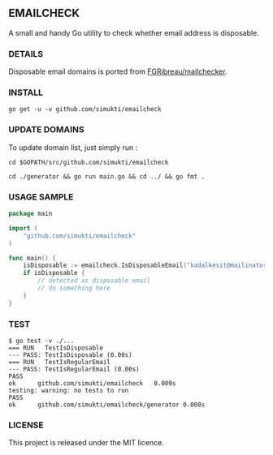 ## EMAILCHECK
A small and handy Go utility to check whether email address is disposable.

### DETAILS
Disposable email domains is ported from [FGRibreau/mailchecker](https://github.com/FGRibreau/mailchecker/blob/master/list.json).

### INSTALL
`go get -u -v github.com/simukti/emailcheck`

### UPDATE DOMAINS
To update domain list, just simply run :
```
cd $GOPATH/src/github.com/simukti/emailcheck

cd ./generator && go run main.go && cd ../ && go fmt .
```
### USAGE SAMPLE
```go
package main

import (
    "github.com/simukti/emailcheck"
)

func main() {
    isDisposable := emailcheck.IsDisposableEmail("kadalkesit@mailinator.com")
    if isDisposable {
        // detected as disposable email
        // do something here
    }
}
```

### TEST
```
$ go test -v ./...
=== RUN   TestIsDisposable
--- PASS: TestIsDisposable (0.00s)
=== RUN   TestIsRegularEmail
--- PASS: TestIsRegularEmail (0.00s)
PASS
ok  	github.com/simukti/emailcheck	0.009s
testing: warning: no tests to run
PASS
ok  	github.com/simukti/emailcheck/generator	0.008s
```

### LICENSE
This project is released under the MIT licence.